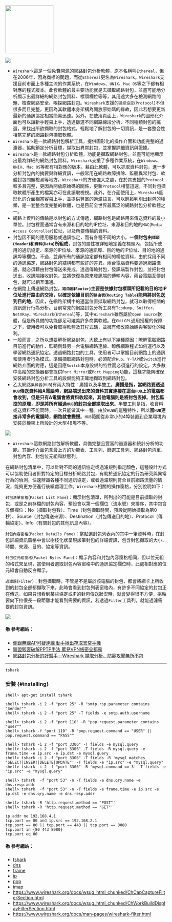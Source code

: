 <img src="https://www.wireshark.org/assets/images/wsbadge@186x57.png" width="150">

![](http://www.netadmin.com.tw/images/news/NP151111000415111111352102.png)

- `Wireshark`這是一個免費開源的網路封包分析軟體，原本名稱叫`Ethereal`，但在2006年，因為商標的問題，而從`Ethereal`更名為`Wireshark`。`Wireshark`支援目前市面上多種主流的作業系統，在`Windows`、`UNIX`、`Mac OS`等之下都有相對應的程式版本。此套軟體的最主要功能就是去擷取網路封包，並盡可能地分析顯示出最詳細的網路封包資料、標頭欄位等等，其用途大多在檢測網路問題、檢查網路安全、嗅探網路封包。`Wireshark`支援的`通訊協定`(`Protocol`)不但很多而且完整，更因為其軟體本身架構為開放原始碼的緣故，因此若想要更新最新的通訊協定相當簡易迅速。另外，在使用頁面上，`Wireshark`的圖形化介面也可以讓新手輕易上手，透過篩選不同網路線段分析、不同種類封包的挑選，來找出所欲擷取的封包格式，輕鬆地了解封包的一切資訊，是一套整合性相當完整的網路封包擷取軟體。 
- `Wireshark`是一款網路封包解析工具，提供圖形化的操作介面和功能完整的過濾器，協助鎖定分析目標，擷取出異常封包，並掌握詳細資訊與證據。 
- `Wireshark`是一款網路封包分析軟體，功能是擷取網路封包，並盡可能地顯示出最為詳細的網路封包資料。`Wireshark`支援了多種作業系統，在`Windows`、`UNIX`、`Mac OS`等都有相對應的版本。藉由此軟體，可以抓取資料封包，進一步分析封包內的摘要與詳細資訊，一般常用在網路故障排除、監聽異常封包、軟體封包問題檢測等地方。`Wireshark`的方便強大之處，在於其支援的`Protocol`較多且完整，更因為開放原始碼的關係，更新`Protocol`相當迅速，不同封包擷取軟體所產生的檔案亦可在此讀取檢視。此外，在介面使用上，`Wireshark`圖形化的介面相當容易上手，並提供豐富的過濾語言，可以輕鬆判別出封包的種類，是一套整合度完整的軟體，也是目前全世界最廣泛的網路封包分析軟體之一。 
- 網路上資料的傳輸是以封包的方式傳遞，網路封包是網路用來傳送資料的最小單位。封包裡面通常含有來源和目的地的IP位址、來源和目的地的`MAC`(`Media Access Controller`)位址，以及所要傳輸的資料。 
- 封包因不同的應用服務或通訊協定，而有各種不同的大小。**一個封包由`標頭`(`Header`)和`資料`(`Data`)所組成**，封包的屬性被詳細地定義在標頭內，包括所使用的通訊協定、來源的IP位址、來源的通訊埠、目的地的IP位址、目的地的通訊埠等欄位。不過，並非所有的通訊協定都有相同的欄位資料，由於採用不同的通訊協定，網路封包的結構都有些許的差異。兩台電腦資料要透過網路溝通，就必須藉由封包傳送來完成。透過傳輸封包，發訊端製作封包，並把封包送出，收訊端接收封包，並將恢復為原來發訊端的傳輸內容，兩台電腦互傳封包，就可以相互溝通。
- 在網路上傳送網路封包，**`路由器`(`Router`)主要是依據封包標頭所記載的目的地IP位址進行路由的交換，以確定依據目前的`路由表`(`Routing Table`)能夠將封包送到目的地**。因此，在網路架構中的適當位置擷取網路封包，就可以取得相關的資訊進行行為分析。目前常見的網路封包分析工具有`Tcpdump`、`Sniffer`、`NetXRay`、`Wireshark`(`Ethereal`)等，其中`Wireshark`雖然屬於`Open Source`軟體，但是所具備的功能卻足可媲美許多商業軟體。在`GNU` `GPL`通用授權的保障之下，使用者可以免費取得軟體及其程式碼，並擁有修改原始碼與客製化的權利。
- 一般而言，之所以想要解析網路封包，大致上有以下幾種原因：瞭解電腦網路目前進行的動作、監聽側錄另一台電腦網路連線、瞭解網路程式如何運行以及學習網路通訊協定。透過網路封包的工具，使用者可以掌握目前網路上的通訊和使用者行為模式。準備擷取網路封包時，必須配合`Hub`、`Y-TAP`或`Switch`進行網路介面的對應，這是因應`Switch`本身設備的特性而必須進行的設定。大多數中高階的交換器都會提供`Port Mirror`或`Port Mapping`功能，這樣才能夠確保安裝網路封包分析工具的設備能夠正確地擷取到網路封包。  
- 乙太網路`集線器`(`HUB`)有兩大特性：廣播以及半雙工。**廣播是指，當網路要透過`HUB`傳送資料給A電腦時，網路端送出來的資料其實連接在這台`HUB`上的電腦都會收到，但是只有A電腦會將資料收起來，其他電腦則是將封包丟掉**。**封包監控的原理，即是將所有經過`HUB`的封包全部擷取出來**。半雙工則是指，收資料或送資料不能同時，一次只能做其中一種。由於`HUB`的這種特性，所以**當`HUB`連接非常多的電腦時，網路就會變慢**。`HUB`範圍從非常小的4埠裝置到企業環境內安裝於機架上所設計的大型48埠不等。

![](http://www.netadmin.com.tw/images/news/NP160105000516010517580504.png)
- `Wireshark`這款網路封包解析軟體，具備完整且豐富的過濾器和統計分析的功能。其操作介面包含最上方的功能表、工具列、篩選工具列、網路封包清單、封包內容、封包位元組和狀態列。 

在網路封包清單中，可以針對不同的通訊協定或過濾規則指定顏色，這種設計方式可以協助使用者針對特定的目標分析網路封包，有助於通訊協定的行為研究與異常行為的偵測，快速辨識各種不同通訊協定，或者過濾規則符合目前網路流量的情況，能夠更方便進行後續處理工作。`Wireshark`相關的操作窗格，分別說明如下： 

`封包清單窗格`(`Packet List Pane`)：顯示封包清單，所列出的可能是目前擷取的封包，或是之前存檔的封包內容，預設會以第一個欄位（流水號）來排序，其中包含五個欄位：No（擷取封包數）、Time（封包擷取時間，預設從開始擷取為第0秒）、Source（封包傳送來源）、Destination（封包傳送目的地）、Protocol（傳輸協定）、Info（有關封包的其他訊息內容）。 

`封包內容窗格`(`Packet Details Pane`)：當點選封包列表內的其中一筆資料時，在封包詳細資訊窗格中會以樹枝化狀呈現該筆封包的詳細資訊，包含封包擷取的大小、時間、來源、目的、協定等資訊。 

`封包位元組窗格`(`Packet Bytes Pane`)：顯示內容和封包內容窗格相同，但以位元組的格式來呈現，當使用者選取封包內容窗格中的通訊協定欄位時，此處相對應的位元組會自動反白顯示。 

`過濾器`(`Filter`)：封包擷取時，不管是不是屬於該電腦的封包，都會將網卡上所收到的封包全部都擷取下來，此時會看到封包列表窗格內，有許多不同協定的封包正在傳送。如果只想看到某些協定或IP的封包傳送狀況時，就會變得很不方便，捲軸要向下拉很長一段距離才能看到需要的資訊，若透過`Filter`工具列，就能過濾需要的封包資訊。 

![](http://www.netadmin.com.tw/images/news/NP160105000516010517580505.png)

#### :books: 參考網站： 
- [側錄無線AP可疑連線 動手揪出存取異常手機](http://www.netadmin.com.tw/article_content.aspx?sn=1601050005)
- [驗證駭客破解PPTP手法 驚見VPN帳密全都露](http://www.netadmin.com.tw/article_content.aspx?sn=1601040003)
- [網路封包分析的好幫手—Wireshark 擷取分析、防範攻擊無所不包](http://www.netadmin.com.tw/article_content.aspx?sn=0808050013)

---

`tshark`

### 安裝 {#installing}

```sh
shell> apt-get install tshark
```
 
```console
shell> tshark -i 2 -f "port 25" -R "smtp.rsp.parameter contains "Sender""
shell> tshark -i 2 -f "port 25" -T fields -e smtp.auth.username

shell> tshark -i 2 -f "port 110" -R "pop.request.parameter contains "user""
shell> tshark -f "port 110" -R "pop.request.command == "USER" || pop.request.command == "PASS""

shell> tshark -i 2 -f "port 3306" -T fields -e mysql.query
shell> tshark -i 2 -f "port 3306" -T fields -R mysql.query -e frame.time -e ip.src -e ip.dst -e mysql.query
shell> tshark -i 2 -f "port 3306" -T fields -R 'mysql matches "SELECT|INSERT|DELETE|UPDATE"' -T fields -e "ip.src" -e "mysql.query"
shell> tshark -i 2 -f "port 3306" -R 'mysql.command == 3' -T fields -e "ip.src" -e "mysql.query"

shell> tshark  -f "port 53" -n -T fields -e dns.qry.name -e dns.resp.addr
shell> tshark  -f "port 53" -n -T fields -e frame.time -e ip.src -e ip.dst -e dns.qry.name -e dns.resp.addr

shell> tshark -R 'http.request.method == "POST"'
shell> tshark -R 'http.request.method == "GET"'
```

```
ip.addr ne 192.168.4.1
tcp.port == 80 and ip.src == 192.168.2.1
tcp.port == 80 || tcp.port == 443 || tcp.port == 8080
tcp.port in {80 443 8080}
tcp.port eq 80
```

#### :books: 參考網站： 
- [tshark](https://www.wireshark.org/docs/man-pages/tshark.html)
- [dns](https://www.wireshark.org/docs/dfref/d/dns.html)
- [frame](https://www.wireshark.org/docs/dfref/f/frame.html)
- [ip](https://www.wireshark.org/docs/dfref/i/ip.html)
- [pop](https://www.wireshark.org/docs/dfref/p/pop.html)
- [imap](https://www.wireshark.org/docs/dfref/i/imap.html)
- https://www.wireshark.org/docs/wsug_html_chunked/ChCapCaptureFilterSection.html
- https://www.wireshark.org/docs/wsug_html_chunked/ChWorkBuildDisplayFilterSection.html
- https://www.wireshark.org/docs/man-pages/wireshark-filter.html